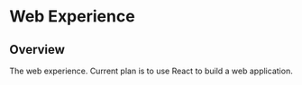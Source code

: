 # Web Experience

## Overview

The web experience. Current plan is to use React to build a web application.

